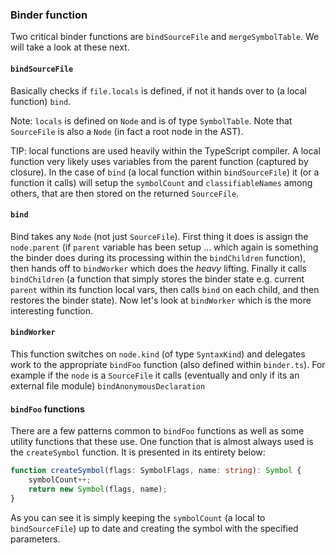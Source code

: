 ### Binder function
Two critical binder functions are `bindSourceFile` and `mergeSymbolTable`. We will take a look at these next.

#### `bindSourceFile`
Basically checks if `file.locals` is defined, if not it hands over to (a local function) `bind`.

Note: `locals` is defined on `Node` and is of type `SymbolTable`. Note that `SourceFile` is also a `Node` (in fact a root node in the AST).

TIP: local functions are used heavily within the TypeScript compiler. A local function very likely uses variables from the parent function (captured by closure). In the case of `bind` (a local function within `bindSourceFile`) it (or a function it calls) will setup the `symbolCount` and `classifiableNames` among others, that are then stored on the returned `SourceFile`.

#### `bind`
Bind takes any `Node` (not just `SourceFile`). First thing it does is assign the `node.parent` (if `parent` variable has been setup ... which again is something the binder does during its processing within the `bindChildren` function), then hands off to `bindWorker` which does the *heavy* lifting. Finally it calls `bindChildren` (a function that simply stores the binder state e.g. current `parent` within its function local vars, then calls `bind` on each child, and then restores the binder state). Now let's look at `bindWorker` which is the more interesting function.

#### `bindWorker`
This function switches on `node.kind` (of type `SyntaxKind`) and delegates work to the appropriate `bindFoo` function (also defined within `binder.ts`). For example if the `node` is a `SourceFile` it calls (eventually and only if its an external file module) `bindAnonymousDeclaration`

#### `bindFoo` functions
There are a few patterns common to `bindFoo` functions as well as some utility functions that these use. One function that is almost always used is the `createSymbol` function. It is presented in its entirety below:

```ts
function createSymbol(flags: SymbolFlags, name: string): Symbol {
    symbolCount++;
    return new Symbol(flags, name);
}
```
As you can see it is simply keeping the `symbolCount` (a local to `bindSourceFile`) up to date and creating the symbol with the specified parameters.
